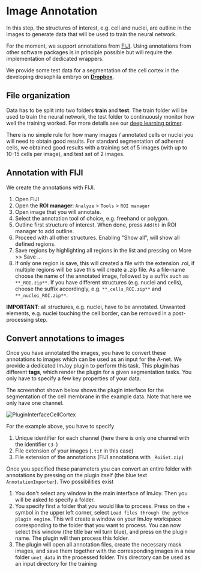 # Image Annotation

In this step, the structures of interest, e.g. cell and nuclei, are outline in
the images to generate data that will be used to train the neural network.

For the moment, we support annotations from [FIJI](https://fiji.sc/).
Using annotations from other software packages is in principle possible but
will require the implementation of dedicated wrappers.

We provide some test data for a segmentation of the cell cortex in the developing
drosophila embryo on [**Dropbox**](https://www.dropbox.com/sh/n4lq3f5xp1zmwtd/AABQmWyouXnTNnx2PL4Gz66Da?dl=0).

## File organization

Data has to be split into two folders **train** and **test**. The train folder will
be used to train the neural network, the test folder to continuously monitor how
well the training worked. For more details see our [deep learning primer](deeplearning.md).

There is no simple rule for how many images / annotated cells or nuclei you will need
to obtain good results. For standard segmentation of adherent cells, we obtained
good results with a training set of 5 images (with up to 10-15 cells per image), and test set of 2 images.

## Annotation with FIJI

We create the annotations with FIJI.

1.  Open FIJI
2.  Open the **ROI manager**: `Analyze` > `Tools` > `ROI manager`
3.  Open image that you will annotate.
4.  Select the annotation tool of choice, e.g. freehand or polygon.
5.  Outline first structure of interest. When done, press `Add(t)` in ROI manager to
    add outline.
6.  Proceed with all other structures. Enabling "Show all", will show all defined regions.
7.  Save regions by highlighting all regions in the list and pressing on More >> Save ...
8.  If only one region is save, this will created a file with the extension .roi, if
    multiple regions will be save this will create a .zip file. As a file-name choose
    the name of the annotated image, followed by a suffix such as `**_ROI.zip**`. If you have
    different structures (e.g. nuclei and cells), choose the suffix accordingly, e.g.
    `**_cells_ROI.zip**` and `**_nuclei_ROI.zip**`.

**IMPORTANT**: all structures, e.g. nuclei, have to be annotated. Unwanted elements,
e.g. nuclei touching the cell border, can be removed in a post-processing step.

## Convert annotations to images

Once you have annotated the images, you have to convert these annotations to images which
can be used as an input for the A-net. We provide a dedicated ImJoy
plugin to perform this task. This plugin has different **tags**, which render the plugin
 for a given segmentation tasks. You only have to specify a few key properties of your data.

The screenshot shown below shows the plugin interface for the segmentation of the
cell membrane in the example data. Note that here we only have one channel.

![PluginInterfaceCellCortex](/img/seg-param-cellcortex.png)

For the example above, you have to specify

1. Unique identifier for each channel (here there is only one channel with the identifier `C3-`)
2. File extension of your images (`.tif` in this case)
3. File extension of the annotations (FIJI annotations with `_RoiSet.zip`)

Once you specified these parameters you can convert an entire folder with annotations
by pressing on the plugin itself (the blue text `AnnotationImporter`). Two possibilities exist

1. You don't select any window in the main interface of ImJoy. Then you will be asked to specify a folder.
0. You specify first a folder that you would like to process. Press on the + symbol in the
upper left corner, select `Load files through the python plugin engine`. This will create a window on your ImJoy workspace
corresponding to the folder that you want to process. You can now select this window (the title bar wil turn blue), and press
on the plugin name. The plugin will then process this folder.
0. The plugin will open all annotation files, create the necessary mask images, and
save them together with the corresponding images in a new folder `unet_data` in the processed folder.
This directory can be used as an input directory for the training
